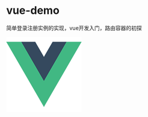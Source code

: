 # vue-demo
简单登录注册实例的实现，vue开发入门，路由容器的初探



![image](https://github.com/Trachypithecus/vue-demo/blob/master/images/logo.png)
